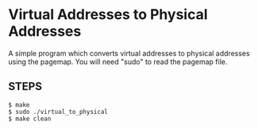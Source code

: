 # Virtual Addresses to Physical Addresses
A simple program which converts virtual addresses to physical addresses using the pagemap.
You will need "sudo" to read the pagemap file.

## STEPS

```
$ make
$ sudo ./virtual_to_physical
$ make clean
```
